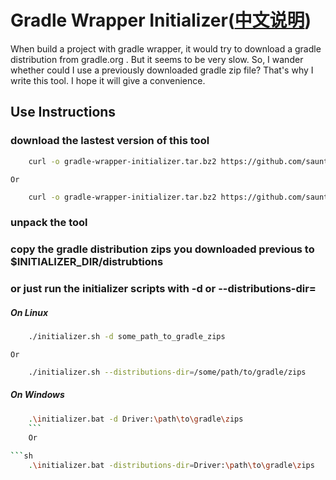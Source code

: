 # Gradle Wrapper Initializer([中文说明](README_zh.md))
When build a project with gradle wrapper, it would try to download a gradle distribution from gradle.org . But it seems to be very slow. So, I wander whether could I use a previously downloaded gradle zip file? That's why I write this tool. I hope it will give a convenience.
## Use Instructions
### download the lastest version of this tool
```sh
    curl -o gradle-wrapper-initializer.tar.bz2 https://github.com/sauntor/gradle-wrapper-initializer/releases/download/v1.0.0/gradle-initializer-1.0.tar.bz2
```
    
    Or
    
```sh
    curl -o gradle-wrapper-initializer.tar.bz2 https://github.com/sauntor/gradle-wrapper-initializer/releases/download/v1.0.0/gradle-initializer-with-gradles-1.0.tar.bz2
```
    
### unpack the tool
### copy the gradle distribution zips you downloaded previous to $INITIALIZER_DIR/distrubtions
### or just run the initializer scripts with -d or --distributions-dir=
##### On Linux

```sh
    ./initializer.sh -d some_path_to_gradle_zips
```
    
    Or
    
```sh
    ./initializer.sh --distributions-dir=/some/path/to/gradle/zips
```
##### On Windows
```sh
    .\initializer.bat -d Driver:\path\to\gradle\zips
    ```
    Or
    
```sh
    .\initializer.bat -distributions-dir=Driver:\path\to\gradle\zips
```

